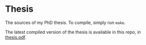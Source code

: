 # Thesis
The sources of my PhD thesis. To compile, simply run `make`.

The latest compiled version of the thesis is available in this repo, in [thesis.pdf](thesis.pdf).

